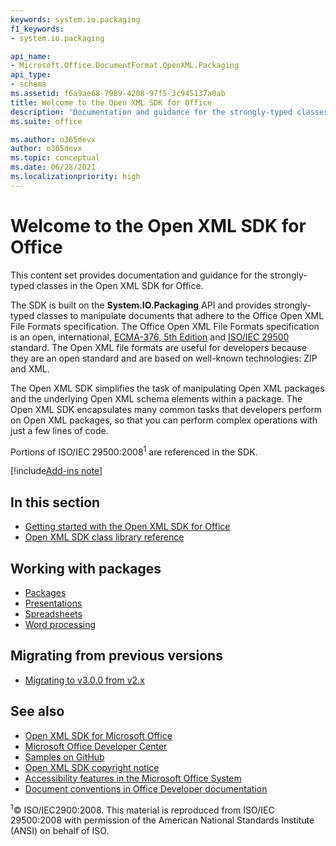 ```yaml
---
keywords: system.io.packaging
f1_keywords:
- system.io.packaging

api_name:
- Microsoft.Office.DocumentFormat.OpenXML.Packaging
api_type:
- schema
ms.assetid: f6a9ae68-7989-4208-97f5-3c945137a0ab
title: Welcome to the Open XML SDK for Office
description: 'Documentation and guidance for the strongly-typed classes in the Open XML SDK for Office.'
ms.suite: office

ms.author: o365devx
author: o365devx
ms.topic: conceptual
ms.date: 06/28/2021
ms.localizationpriority: high
---
```


# Welcome to the Open XML SDK for Office

This content set provides documentation and guidance for the
strongly-typed classes in the Open XML SDK for Office.

The SDK is built on the **System.IO.Packaging**
API and provides strongly-typed classes to manipulate documents that
adhere to the Office Open XML File Formats specification. The Office
Open XML File Formats specification is an open, international,
[ECMA-376, 5th Edition](https://www.ecma-international.org/publications-and-standards/standards/ecma-376/)
and [ISO/IEC 29500](https://www.iso.org/iso/iso_catalogue/catalogue_tc/catalogue_detail.htm?csnumber=51463)
standard. The Open XML file formats are useful for developers because
they are an open standard and are based on well-known technologies: ZIP
and XML.

The Open XML SDK simplifies the task of manipulating Open XML
packages and the underlying Open XML schema elements within a package.
The Open XML SDK encapsulates many common tasks that developers
perform on Open XML packages, so that you can perform complex operations
with just a few lines of code.

Portions of ISO/IEC 29500:2008<sup>1</sup> are referenced in the SDK.

[!include[Add-ins note](./includes/addinsnote.md)]

## In this section

- [Getting started with the Open XML SDK for Office](getting-started.md)
- [Open XML SDK class library reference](/office/open-xml/open-xml-sdk)  

## Working with packages

- [Packages](general/overview.md)
- [Presentations](presentation/overview.md)
- [Spreadsheets](spreadsheet/overview.md)
- [Word processing](word/overview.md)

## Migrating from previous versions

- [Migrating to v3.0.0 from v2.x](migration/migrate-v2-to-v3.md)

## See also

- [Open XML SDK for Microsoft Office](https://www.nuget.org/packages/DocumentFormat.OpenXml)
- [Microsoft Office Developer Center](https://developer.microsoft.com/office/docs)
- [Samples on GitHub](https://github.com/OfficeDev)
- [Open XML SDK copyright notice](https://msdn.microsoft.com/library/6165f4ad-2e4d-4852-921a-087782af364d(Office.15).aspx)
- [Accessibility features in the Microsoft Office System](https://www.microsoft.com/accessibility/)
- [Document conventions in Office Developer documentation](https://msdn.microsoft.com/office/aa905365.aspx)

<sup>1</sup>© ISO/IEC2900:2008. This material is reproduced from ISO/IEC 29500:2008 with permission of the American National Standards Institute (ANSI) on behalf of ISO.
